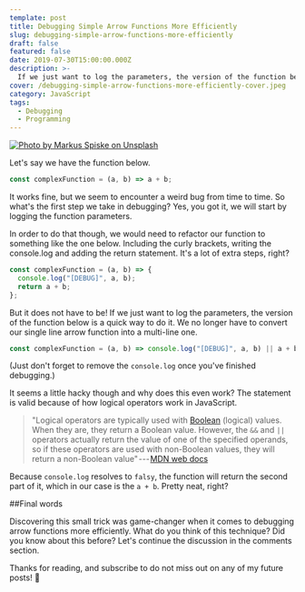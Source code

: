 ```yaml
---
template: post
title: Debugging Simple Arrow Functions More Efficiently
slug: debugging-simple-arrow-functions-more-efficiently
draft: false
featured: false
date: 2019-07-30T15:00:00.000Z
description: >-
  If we just want to log the parameters, the version of the function below is a quick way to do it. We no longer have to convert our single line arrow function into a multi-line one.
cover: /debugging-simple-arrow-functions-more-efficiently-cover.jpeg
category: JavaScript
tags:
  - Debugging
  - Programming
---
```


[![Photo by Markus Spiske on Unsplash](/debugging-simple-arrow-functions-more-efficiently-cover.jpeg)](https://unsplash.com/@markusspiske?utm_source=unsplash&utm_medium=referral&utm_content=creditCopyText)

<div class="separator"></div>

Let's say we have the function below.

```js
const complexFunction = (a, b) => a + b;
```

It works fine, but we seem to encounter a weird bug from time to time. So what's the first step we take in debugging? Yes, you got it, we will start by logging the function parameters.

In order to do that though, we would need to refactor our function to something like the one below. Including the curly brackets, writing the console.log and adding the return statement. It's a lot of extra steps, right?

```js
const complexFunction = (a, b) => {
  console.log("[DEBUG]", a, b);
  return a + b;
};
```

But it does not have to be! If we just want to log the parameters, the version of the function below is a quick way to do it. We no longer have to convert our single line arrow function into a multi-line one.

```js
const complexFunction = (a, b) => console.log("[DEBUG]", a, b) || a + b;
```

(Just don't forget to remove the `console.log` once you've finished debugging.)

It seems a little hacky though and why does this even work? The statement is valid because of how logical operators work in JavaScript.

> "Logical operators are typically used with [Boolean](https://developer.mozilla.org/en-US/docs/Web/JavaScript/Reference/Global_Objects/Boolean "The Boolean object is an object wrapper for a boolean value.") (logical) values. When they are, they return a Boolean value. However, the `&&` and `||` operators actually return the value of one of the specified operands, so if these operators are used with non-Boolean values, they will return a non-Boolean value" --- [MDN web docs](https://developer.mozilla.org/en-US/docs/Web/JavaScript/Reference/Operators/Logical_Operators)

Because `console.log` resolves to `falsy`, the function will return the second part of it, which in our case is the `a + b`. Pretty neat, right?

##Final words

Discovering this small trick was game-changer when it comes to debugging arrow functions more efficiently. What do you think of this technique? Did you know about this before? Let's continue the discussion in the comments section.

Thanks for reading, and subscribe to do not miss out on any of my future posts! 🙏
